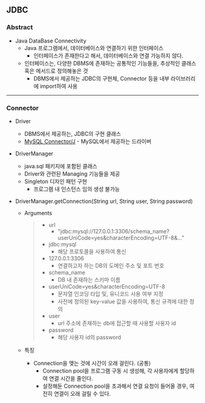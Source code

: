 ## JDBC

### Abstract

- Java DataBase Connectivity
  - Java 프로그램에서, 데이터베이스와 연결하기 위한 인터페이스
    - 인터페이스가 존재한다고 해서, 데이터베이스와 연결 가능하지 않다. 
  - 인터페이스는, 다양한 DBMS에 존재하는 공통적인 기능들을, 추상적인 클래스 혹은 메서드로 정의해놓은 것
    - DBMS에서 제공하는 JDBC의 구현체, Connector 등을 내부 라이브러리에 import하여 사용

---

### Connector

- Driver

  - DBMS에서 제공하는, JDBC의 구현 클래스
  - [MySQL Connector/J](https://dev.mysql.com/downloads/connector/j/) - MySQL에서 제공하는 드라이버

- DriverManager

  - java.sql 패키지에 포함된 클래스
  - Driver와 관련된 Managing 기능들을 제공
  - Singleton 디자인 패턴 구현
    - 프로그램 내 인스턴스 임의 생성 불가능

- DriverManager.getConnection(String url, String user, String password)

  - Arguments

    > - url
    >   - "jdbc:mysql://127.0.0.1:3306/schema_name?userUniCode=yes&characterEncoding=UTF-8&..."
    > - jdbc:mysql
    >   - 해당 프로토콜을 사용하여 통신
    > - 127.0.0.1:3306 
    >   - 연결하고자 하는 DB의 도메인 주소 및 포트 번호
    > - schema_name 
    >   - DB 내 존재하는 스키마 이름
    > - userUniCode=yes&characterEncoding=UTF-8
    >   - 문자열 인코딩 타입 및, 유니코드 사용 여부 지정
    >   - 사전에 정의된 key-value 값을 사용하여, 통신 규격에 대한 정의
    > - user
    >   - url 주소에 존재하는 db에 접근할 때 사용할 사용자 id
    > - password
    >   - 해당 사용자 id의 password

  - 특징

    - Connection을 맺는 것에 시간이 오래 걸린다. (공통)
      - Connection pool을 프로그램 구동 시 생성해, 각 사용자에게 할당하여 연결 시간을 줄인다. 
      - 설정해둔 Connection pool을 초과해서 연결 요청이 들어올 경우, 여전히 연결이 오래 걸릴 수 있다. 